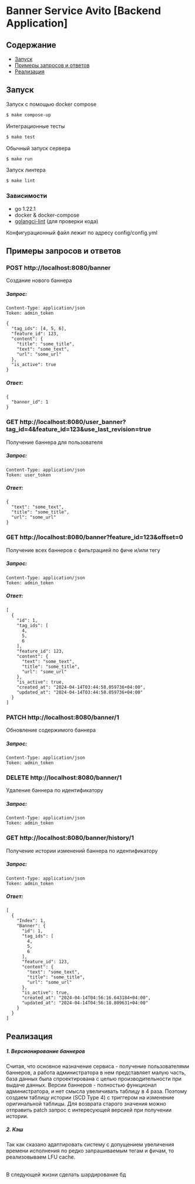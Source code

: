 # Banner Service Avito [Backend Application] 

## Содержание 
- [Запуск](#запуск)
- [Примеры запросов и ответов](#примеры-запросов-и-ответов)
- [Реализация](#реализация)
## Запуск
Запуск с помощью docker compose
```sh
$ make compose-up
```
Интеграционные тесты
```sh
$ make test
```
Обычный запуск сервера
```sh
$ make run
```
Запуск линтера
```sh
$ make lint
```
### Зависимости
- go 1.22.1
- docker & docker-compose
- [golangci-lint](https://github.com/golangci/golangci-lint) (для проверки кода)

Конфигурационный файл лежит по адресу config/config.yml

## Примеры запросов и ответов

### POST  http://localhost:8080/banner

Создание нового баннера

##### Запрос:
```
Content-Type: application/json
Token: admin_token

{
  "tag_ids": [4, 5, 6],
  "feature_id": 123,
  "content": {
    "title": "some_title",
    "text": "some_text",
    "url": "some_url"
  },
  "is_active": true
}

```
##### Ответ:
```
{
  "banner_id": 1
}
```

### GET http://localhost:8080/user_banner?tag_id=4&feature_id=123&use_last_revision=true

Получение баннера для пользователя

##### Запрос:
```
Content-Type: application/json
Token: user_token
```

##### Ответ:
```
{
  "text": "some_text",
  "title": "some_title",
  "url": "some_url"
}
```

### GET http://localhost:8080/banner?feature_id=123&offset=0

Получение всех баннеров c фильтрацией по фиче и/или тегу

##### Запрос:
```
Content-Type: application/json
Token: admin_token
```

##### Ответ:
```
[
  {
    "id": 1,
    "tag_ids": [
      4,
      5,
      6
    ],
    "feature_id": 123,
    "content": {
      "text": "some_text",
      "title": "some_title",
      "url": "some_url"
    },
    "is_active": true,
    "created_at": "2024-04-14T03:44:58.059736+04:00",
    "updated_at": "2024-04-14T03:44:58.059736+04:00"
  }
]
```
### PATCH http://localhost:8080/banner/1

Обновление содержимого баннера

##### Запрос:
```
Content-Type: application/json
Token: admin_token
```

### DELETE http://localhost:8080/banner/1

Удаление баннера по идентификатору

##### Запрос:
```
Content-Type: application/json
Token: admin_token
```

### GET http://localhost:8080/banner/history/1

Получение истории изменений баннера по идентификатору

##### Запрос:
```
Content-Type: application/json
Token: admin_token
```

##### Ответ:
```
[
  {
    "Index": 1,
    "Banner": {
      "id": 1,
      "tag_ids": [
        4,
        5,
        6
      ],
      "feature_id": 123,
      "content": {
        "text": "some_text",
        "title": "some_title",
        "url": "some_url"
      },
      "is_active": true,
      "created_at": "2024-04-14T04:56:16.643184+04:00",
      "updated_at": "2024-04-14T04:56:18.809631+04:00"
    }
  }
]
```
## Реализация

##### 1. Версионирование баннеров

Считая, что основное назначение сервиса - получение пользователями баннеров, а работа администратора в нем представляет 
малую часть, база данных была спроектирована с целью производительности при выдаче данных. Версии баннеров - полностью 
функционал администратора, и нет смысла увеличивать таблицу в 4 раза. Поэтому создаем таблицу истории (SCD Type 4) с 
триггером на изменение оригинальной таблицы. Для возврата старого значения можно отправить patch запрос с интересующей 
версией при получении истории.

##### 2. Кэш

Так как сказано адаптировать систему с допущением увеличения времени исполнения по редко запрашиваемым тегам и фичам, то 
реализовываем LFU cache.

<br>В следующей жизни сделать шардирование бд